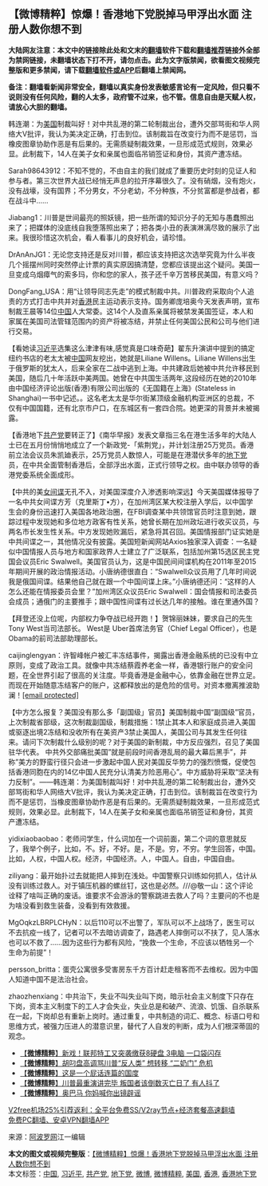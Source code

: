  <h2>【微博精粹】惊爆！香港地下党脱掉马甲浮出水面 注册人数你想不到</h2> <p class="notice"><b>大陆网友注意：本文中的链接除此处和文末的<a href="https://github.com/bannedbook/fanqiang" >翻墙</a>软件下载和<a href="https://github.com/killgcd/justmysocks/blob/master/README.md">翻墙推荐</a>链接外全部为禁网链接，未翻墙状态下打不开，请勿点击。此为文字版禁闻，欲看图文视频完整版和更多禁闻，请下载<a href="https://github.com/bannedbook/fanqiang">翻墙软件或APP</a>后翻墙上禁闻网。</p><p>备注：翻墙看新闻非常安全，翻墙以真实身份发表敏感言论有一定风险，但只看不说则没有任何风险，翻的人太多，政府管不过来，也不管。信息自由是天赋人权，请放心大胆的翻墙。</b></p>  <div class="entry"> <p id="summary">韩连潮：为<a href="https://www.bannedbook.org/bnews/tag/%e7%be%8e%e5%9b%bd/" class="st_tag internal_tag" rel="tag" title="标签 美国 下的日志">美国</a>制裁叫好！对中共乱港的第二轮制裁出台，遭外交部骂街和华人网络大V批评，我认为美决定正确，打击到位。该制裁旨在改变行为而不是惩罚，当橡皮图章协助作恶是有后果的。无需质疑制裁效果，一旦形成范式规则，效果必显。此制裁下，14人在美子女和亲属也面临吊销签证和身份，其资产遭冻结。</p> <p id="conimg">Sarah98643912：不知不觉的，不由自主的我们就成了重要历史时刻的见证人和参与者。第三次世界大战已经悄无声息的拉开序幕很久了。没有硝烟，没有炮火，没有战壕，没有国界；不分男女，不分老幼，不分种族，不分贫富都是参战者，都在战斗中……</p> <p>Jiabang1：川普是世间最亮的照妖镜，把一些所谓的知识分子的无知与愚蠢照出来了；把媒体的没底线自我堕落照出来了；把各类小丑的表演淋漓尽致的展示了出来。我很珍惜这次机会，看人看事儿的良好机会，请珍惜。</p> <p>DrAnAnJG1：无论您支持还是反对川普，都应该支持把这次选举究竟为什么半夜几个摇摆州同时突然停止计票的真实原因搞清楚，您都应该提出这个疑问。美国一旦变成乌烟瘴气的索多玛，你和您的家人，孩子还千辛万苦移民美国，有意义吗？</p>  <p>DongFang_USA：用“让领导同志先走”的模式制裁中共。川普政府采取向个人追责的方式打击中共并对<a href="https://www.bannedbook.org/bnews/tag/%e9%a6%99%e6%b8%af/" class="st_tag internal_tag" rel="tag" title="标签 香港 下的日志">香港</a>民主运动表示支持。国务卿庞培奥今天发表声明，宣布制裁王晨等14位<span class='wp_keywordlink_affiliate'><a href="https://www.bannedbook.org/" title="中国" target="_blank">中国</a></span>人大常委。这14个人及直系亲属将被禁发美国签证，本人和家属在美国司法管辖范围内的资产将被冻结，并禁止任何美国公民和公司与他们进行交易。</p> <p>【看她读<a href="https://www.bannedbook.org/bnews/tag/%e4%b9%a0%e8%bf%91%e5%b9%b3/" class="st_tag internal_tag" rel="tag" title="标签 习近平 下的日志">习近平</a>选集这么津津有味,感觉真是口味奇葩】翟东升演讲中提到的搞定纽约书店的老太太被<a href="https://www.bannedbook.org/bnews/tag/%E4%B8%AD%E5%9B%BD/" class="st_tag internal_tag" rel="tag" title="标签 中国 下的日志">中国</a>网友挖出，她就是Liliane Willens。Liliane Willens出生于俄罗斯的犹太人，后来全家在二战中逃到上海。中共建政后她被中共允许移民到美国，随后几十年活跃中美两国。她曾在中共国生活两年,这段经历在她的2010年由中国经济评论出版(香港)有限公司出版的《无国籍在上海》(Stateless in Shanghai)一书中记述。。这名老太太是华尔街某顶级金融机构亚洲区的总裁，不仅有中国国籍，还有北京市户口，在东城区有一套四合院。她更深的背景并未被揭露。</p> <p>【香港地下<a href="https://www.bannedbook.org/bnews/tag/%e5%85%b1%e4%ba%a7%e5%85%9a/" class="st_tag internal_tag" rel="tag" title="标签 共产党 下的日志">共产党</a>要转正了】《南华早报》发表文章指三名在港生活多年的大陆人士已在五月份悄悄地成立了一个新政党-「紫荆党」，并计划注册25万党员。香港前立法会议员朱凯廸表示，25万党员人数惊人，可能是在港潜伏多年的<a href="https://www.bannedbook.org/bnews/tag/%e5%9c%b0%e4%b8%8b%e5%85%9a/" class="st_tag internal_tag" rel="tag" title="标签 地下党 下的日志">地下党</a>员，在中共全面管制香港后，全部浮出水面，正式行领导之权。由中联办领导的香港党委系统全面成形。</p> <p>【中共的美<span class='wp_keywordlink'><a href="https://www.bannedbook.org/forum2/topic3076.html" title="《传奇女谍-邓文迪传》" target="_blank">女间谍</a></span>无孔不入，对美国深度介入渗透影响深远】今天美国媒体报导了一名中共女间谍方芳（克里斯丁•方），在加州湾区某大校注册入学后，以中国学生会的身份迅速打入美国各地政治圈，在FBI调查某中共领馆官员时注意到她，跟踪过程中发现她和多位地方政客有性关系，她曾长期在加州政坛进行收买议员，与两名市长发生性关系。中方发现她败漏后，紧急将其召回。美国情报部门证实她是中共间谍之一，其他情况没有披露。美国短新闻网站Axios独家深入调查：一名疑似中国情报人员与地方和国家政界人士建立了广泛联系，包括加州第15选区民主党国会议员Eric Swalwell。美国官员认为，这是中国民间间谍机构在2011年至2015年期间开展的政治情报活动。小唐纳德很直白：“Swalwell众议员用了几年时间说我是俄国间谍。结果他自己就在跟一个中国间谍上床。”小唐纳德还问：“这样的人怎么还能在情报委员会里？”加州湾区众议员Eric Swalwell：国会情报和司法委员会成员；通俄门的主要推手；跟中国性间谍有过长达几年的接触。谁在里通外国？</p>  <p>【拜登还没上位呢，内部权力争夺战已经开跑！】贺锦丽妹妹，要求自己的先生Tony West当司法部长。 West是 Uber首席法务官（Chief Legal Officer），也是Obama的前司法部助理部长。</p> <p>caijinglengyan：许智峰帐户被汇丰冻结事件，揭露出香港金融系统的已没有中立原则，变成了政治工具。就像中共冻结蔡霞养老金一样，香港银行账户的安全问题，在全世界引起了很高的关注度。毕竟香港是金融中心，依靠金融在世界立足。而现在开始随意冻结客户的账户，这都释放出的是危险的信号。对资本撤离推波助澜！<a href="/cdn-cgi/l/email-protection" data-cfemail="70435e30">[email&#160;protected]</a></p> <p>【中方怎么报复？美国没有那么多「副国级」官员】美国制裁中国“副国级”官员，上次制裁省部级，这次制裁副国级，制裁措施：1禁止其本人和家庭成员进入美国或驱逐出境2冻结和没收所有在美资产3禁止美国人，美国公司与其发生任何往来。请问下次制裁什么级别的呢？对于美国的新制裁，中方反应强烈，召见了美国驻华代表。 中共外交部痛批美国&#8221;就是前段时间香港乱局的最大幕后黑手&#8221;，并称&#8221;美方的野蛮行径只会进一步激起中国人民对美国反华势力的强烈愤慨，促使包括香港同胞在内的14亿中国人民充分认清美方险恶用心&#8221;。中方威胁将采取“坚决有力反制”。——韩连潮：为美国制裁叫好！对中共乱港的第二轮制裁出台，遭外交部骂街和华人网络大V批评，我认为美决定正确，打击到位。该制裁旨在改变行为而不是惩罚，当橡皮图章协助作恶是有后果的。无需质疑制裁效果，一旦形成范式规则，效果必显。此制裁下，14人在美子女和亲属也面临吊销签证和身份，其资产遭冻结。</p> <p>yidixiaobaobao：老师问学生，什么词加在一个词前面，第二个词的意思就反了，我举个例子，比如，不。好，不好。是，不是。穷，不穷。学生回答，中国。比如，人权，中国人权。经济，中国经济。人，中国人。自由，中国自由。</p>  <p>ziliyang：最开始扑过去就能把人摔到在浅处。中国警察只训练如何抓人，估计从没有训练过救人。对于镇压机器的螺丝钉，这也是必然。///@敬一山：这个评论诠释了啥叫正确的废话。谁要求不会游泳的警察跳进去救人了吗？主要问的不也是为啥没看到救生装备，没看到有效救援。</p> <p>MgOqkzLBRPLCHyN：以后110可以不出警了，军队可以不上战场了，医生可以不去抗疫一线了，记者可以不去暗访调查了，路遇老人摔倒可以不扶了，见人落水也可以不救了……因为这些行为都有风险，“挽救一个生命，不应该以牺牲另一个生命为前提”！</p> <p>persson_britta：蛋壳公寓很多受害房东千方百计赶走租客而不去维权。因为中国人知道中国不是法治社会。</p> <p>zhaozhenxiang：中共治下，失业不叫失业叫下岗，暗示社会主义制度下只存在下岗，资本主义制度下的工人才会失业，失业总是和破产、流浪、饥饿、自杀联系在一起，下岗却总有重新上岗时。通过重复，中共制造的词汇、概念、标语口号和思维方式，被强力压进人的潜意识里，替代了人自发的判断，成为人们根深蒂固的观念。</p>  <ul class='op-related-articles' title='相关阅读'> <li><a href='https://www.bannedbook.org/bnews/comments/20201208/1444017.html' target='_blank'>【<b>微博精粹</b>】新戏！联邦特工又突袭缴获8硬盘 3电脑 一口袋闪存</a></li> <li><a href='https://www.bannedbook.org/bnews/comments/20201207/1443488.html' target='_blank'>【<b>微博精粹</b>】胡叼盘高调骂川普“反人类” 想转移 “二奶门” 危机</a></li> <li><a href='https://www.bannedbook.org/bnews/comments/20201206/1443014.html' target='_blank'>【<b>微博精粹</b>】这是一个屁话连篇的国度</a></li> <li><a href='https://www.bannedbook.org/bnews/comments/20201204/1441934.html' target='_blank'>【<b>微博精粹</b>】川普最重演讲完毕 叛国者该倒数灭亡日了 有人抖了</a></li> <li><a href='https://www.bannedbook.org/bnews/comments/20201202/1440715.html' target='_blank'>【<b>微博精粹</b>】奥巴马 你妈喊你出镜辟谣</a></li> </ul> <p class="texttj"> <a href="https://www.bannedbook.org/forum23/topic22702.html" target="_blank">V2free机场25%引荐返利：全平台免费SS/V2ray节点+经济套餐高速翻墙</a><br/> <a href="https://github.com/bannedbook/fanqiang/wiki/%E7%A6%81%E9%97%BB%E7%BD%91%E5%AE%89%E5%8D%93%E7%BF%BB%E5%A2%99%E6%96%B0%E9%97%BBAPP" target="_blank">免费PC翻墙、安卓VPN翻墙APP</a></p><p> 来源：<a href="https://www.aboluowang.com/2020/1209/1532157.html" target="_blank">阿波罗网</a>江一编辑 </p><a name='sharetosocial'></a>       <div><b>本文的图文或视频完整版</b>：<a href='https://www.bannedbook.org/bnews/comments/20201209/1444608.html'>【微博精粹】惊爆！香港地下党脱掉马甲浮出水面 注册人数你想不到</a></div>  </div><!--END ENTRY--> <div class="postfooter"> <div>本文标签：<a href="https://www.bannedbook.org/bnews/tag/%E4%B8%AD%E5%9B%BD/" rel="tag">中国</a>, <a href="https://www.bannedbook.org/bnews/tag/%e4%b9%a0%e8%bf%91%e5%b9%b3/" rel="tag">习近平</a>, <a href="https://www.bannedbook.org/bnews/tag/%e5%85%b1%e4%ba%a7%e5%85%9a/" rel="tag">共产党</a>, <a href="https://www.bannedbook.org/bnews/tag/%e5%9c%b0%e4%b8%8b%e5%85%9a/" rel="tag">地下党</a>, <a href="https://www.bannedbook.org/bnews/tag/%e5%be%ae%e5%8d%9a/" rel="tag">微博</a>, <a href="https://www.bannedbook.org/bnews/tag/%e5%be%ae%e5%8d%9a%e7%b2%be%e7%b2%b9/" rel="tag">微博精粹</a>, <a href="https://www.bannedbook.org/bnews/tag/%e7%be%8e%e5%9b%bd/" rel="tag">美国</a>, <a href="https://www.bannedbook.org/bnews/tag/%e9%a6%99%e6%b8%af/" rel="tag">香港</a>, <a href="https://www.bannedbook.org/bnews/tag/%E9%A6%99%E6%B8%AF%E5%9C%B0%E4%B8%8B%E5%85%9A/" rel="tag">香港地下党</a></div>  </div><!--END POSTFOOTER--> 